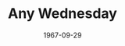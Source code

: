 ---
title: Any Wednesday
date: 1967-09-29
closing_date: 1967-10-14
layout: productions
featured_image: 
image_caption:
image_credit:
playbill:
category:
Theatre: Theatre Jacksonville
Venue: Little Theatre
cast:
  John: Tom Nehl
  Ellen: Nita James
  Cass: Robert L. Smith
  Dorothy: Sabina Meyer
crew:
  Director: Robert Knowles
  Designer: Phil Fitzpatrick
  Stage Manager: Terry McIntire
  Costumes: Gwen Nearhoof
  Properties: 
    - Gladys M. Dale
    - Esther Barnes
    - Jane Boyd
    - Jean Lee
    - Carol Lucas
    - Helen Roberts
    - Catherine Smith
    - Irene Walsh
    - Marshall Grauer
  Make-up: Terry McIntire
  Sound: Andy Liliskis
  Lighting: 
    - Al Gimbel
    - Maria Alarcon
  Scenery: 
    - Maria Alarcon
    - Carol Lucas
    - Jane Boyd
    - Lauren Murray
    - Hal Nearhoof
  About the Cast notes: Jean Goodman
external_links:
---